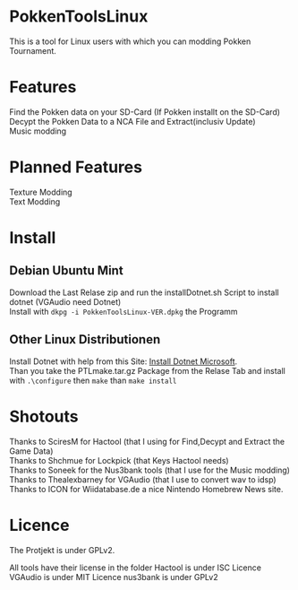 # PokkenToolsLinux
This is a tool for Linux users with which you can modding Pokken Tournament.

# Features
Find the Pokken data on your SD-Card (If Pokken installt on the SD-Card)   
Decypt the Pokken Data to a NCA File and Extract(inclusiv Update)  
Music modding  

# Planned Features
Texture Modding  
Text Modding  

# Install
## Debian Ubuntu Mint
Download the Last Relase zip and run the installDotnet.sh Script to install dotnet (VGAudio need Dotnet)  
Install with `dkpg -i PokkenToolsLinux-VER.dpkg` the Programm  

## Other Linux Distributionen
Install Dotnet with help from this Site: [Install Dotnet Microsoft](https://dotnet.microsoft.com/download/linux-package-manager/rhel/runtime-current "Microsoft.com").  
Than you take the PTLmake.tar.gz Package from the Relase Tab and install with `.\configure` then `make` than `make install`  

# Shotouts
Thanks to SciresM for Hactool (that I using for Find,Decypt and Extract the Game Data)  
Thanks to Shchmue for Lockpick (that Keys Hactool needs)  
Thanks to Soneek for the Nus3bank tools (that I use for the Music modding)  
Thanks to Thealexbarney for VGAudio (that I use to convert wav to idsp)  
Thanks to ICON for Wiidatabase.de a nice Nintendo Homebrew News site.  

# Licence
The Protjekt is under GPLv2.

All tools have their license in the folder
Hactool is under ISC Licence
VGAudio is under MIT Licence
nus3bank is under GPLv2

